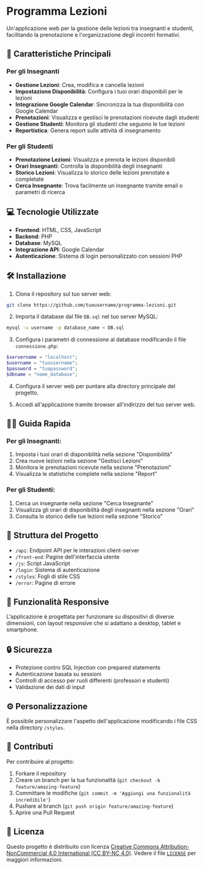 # Programma Lezioni

Un'applicazione web per la gestione delle lezioni tra insegnanti e studenti, facilitando la prenotazione e l'organizzazione degli incontri formativi.

## 🚀 Caratteristiche Principali

### Per gli Insegnanti
- **Gestione Lezioni**: Crea, modifica e cancella lezioni
- **Impostazione Disponibilità**: Configura i tuoi orari disponibili per le lezioni
- **Integrazione Google Calendar**: Sincronizza la tua disponibilità con Google Calendar
- **Prenotazioni**: Visualizza e gestisci le prenotazioni ricevute dagli studenti
- **Gestione Studenti**: Monitora gli studenti che seguono le tue lezioni
- **Reportistica**: Genera report sulle attività di insegnamento

### Per gli Studenti
- **Prenotazione Lezioni**: Visualizza e prenota le lezioni disponibili
- **Orari Insegnanti**: Controlla la disponibilità degli insegnanti
- **Storico Lezioni**: Visualizza lo storico delle lezioni prenotate e completate
- **Cerca Insegnante**: Trova facilmente un insegnante tramite email o parametri di ricerca

## 💻 Tecnologie Utilizzate

- **Frontend**: HTML, CSS, JavaScript
- **Backend**: PHP
- **Database**: MySQL
- **Integrazione API**: Google Calendar
- **Autenticazione**: Sistema di login personalizzato con sessioni PHP

## 🛠️ Installazione

1. Clona il repository sul tuo server web:
```bash
git clone https://github.com/tuousername/programma-lezioni.git
```

2. Importa il database dal file `DB.sql` nel tuo server MySQL:
```bash
mysql -u username -p database_name < DB.sql
```

3. Configura i parametri di connessione al database modificando il file `connessione.php`:
```php
$servername = "localhost";
$username = "tuousername";
$password = "tuapassword";
$dbname = "nome_database";
```

4. Configura il server web per puntare alla directory principale del progetto.

5. Accedi all'applicazione tramite browser all'indirizzo del tuo server web.

## 👨‍🏫 Guida Rapida

### Per gli Insegnanti:
1. Imposta i tuoi orari di disponibilità nella sezione "Disponibilità"
2. Crea nuove lezioni nella sezione "Gestisci Lezioni"
3. Monitora le prenotazioni ricevute nella sezione "Prenotazioni"
4. Visualizza le statistiche complete nella sezione "Report"

### Per gli Studenti:
1. Cerca un insegnante nella sezione "Cerca Insegnante"
2. Visualizza gli orari di disponibilità degli insegnanti nella sezione "Orari"
3. Consulta lo storico delle tue lezioni nella sezione "Storico"

## 📁 Struttura del Progetto

- `/api`: Endpoint API per le interazioni client-server
- `/front-end`: Pagine dell'interfaccia utente
- `/js`: Script JavaScript
- `/login`: Sistema di autenticazione
- `/styles`: Fogli di stile CSS
- `/error`: Pagine di errore

## 📱 Funzionalità Responsive

L'applicazione è progettata per funzionare su dispositivi di diverse dimensioni, con layout responsive che si adattano a desktop, tablet e smartphone.

## 🔒 Sicurezza

- Protezione contro SQL Injection con prepared statements
- Autenticazione basata su sessioni
- Controlli di accesso per ruoli differenti (professori e studenti)
- Validazione dei dati di input

## ⚙️ Personalizzazione

È possibile personalizzare l'aspetto dell'applicazione modificando i file CSS nella directory `/styles`.

## 🤝 Contributi

Per contribuire al progetto:
1. Forkare il repository
2. Creare un branch per la tua funzionalità (`git checkout -b feature/amazing-feature`)
3. Committare le modifiche (`git commit -m 'Aggiungi una funzionalità incredibile'`)
4. Pushare al branch (`git push origin feature/amazing-feature`)
5. Aprire una Pull Request

## 📄 Licenza

Questo progetto è distribuito con licenza [Creative Commons Attribution-NonCommercial 4.0 International (CC BY-NC 4.0)](https://creativecommons.org/licenses/by-nc/4.0/). Vedere il file [`LICENSE`](./LICENSE.md) per maggiori informazioni.
